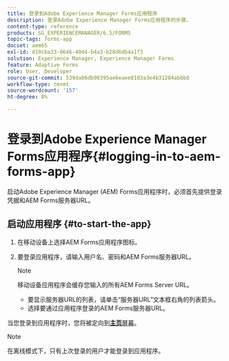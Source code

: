 ```yaml
---
title: 登录到Adobe Experience Manager Forms应用程序
description: 登录Adobe Experience Manager Forms应用程序的步骤。
content-type: reference
products: SG_EXPERIENCEMANAGER/6.5/FORMS
topic-tags: forms-app
docset: aem65
exl-id: d19cba33-0646-40d4-b4a3-b28d6db4a1f3
solution: Experience Manager, Experience Manager Forms
feature: Adaptive Forms
role: User, Developer
source-git-commit: 539da06db98395ae6eaee8103a3e4b31204abbb8
workflow-type: tm+mt
source-wordcount: '157'
ht-degree: 0%

---
```


# 登录到Adobe Experience Manager Forms应用程序{#logging-in-to-aem-forms-app}

启动Adobe Experience Manager (AEM) Forms应用程序时，必须首先提供登录凭据和AEM Forms服务器URL。

## 启动应用程序 {#to-start-the-app}

1. 在移动设备上选择AEM Forms应用程序图标。
1. 要登录应用程序，请输入用户名、密码和AEM Forms服务器URL。

   >[!NOTE]
   >
   >移动设备应用程序会缓存您输入的所有AEM Forms Server URL。
   >
   >    * 要显示服务器URL的列表，请单击“服务器URL”文本框右角的列表箭头。
   >    * 选择要通过应用程序登录的AEM Forms服务器URL。

当您登录到应用程序时，您将被定向到&#x200B;[**主页**&#x200B;屏幕](../../forms/using/home-screen.md)。

>[!NOTE]
>
>在离线模式下，只有上次登录的用户才能登录到应用程序。
